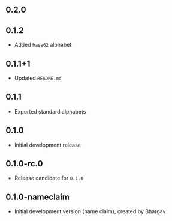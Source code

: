 ## 0.2.0



## 0.1.2

- Added `base62` alphabet

## 0.1.1+1

- Updated `README.md`

## 0.1.1

- Exported standard alphabets

## 0.1.0

- Initial development release

## 0.1.0-rc.0

- Release candidate for `0.1.0`

## 0.1.0-nameclaim

- Initial development version (name claim), created by Bhargav
